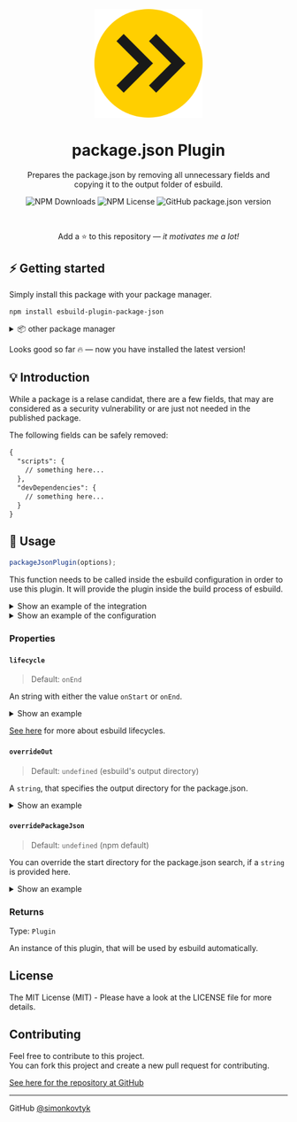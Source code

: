<div align="center">

<img width="196" src="https://raw.githubusercontent.com/simonkovtyk/esbuild-plugin-package-json/d7d77d5766ef9ef97f157c2d221d61a7d3cef51c/docs/esbuild-favicon.svg" />

<h1>package.json Plugin</h1>

<p>Prepares the package.json by removing all unnecessary fields and<br/>copying it to the output folder of esbuild.</p>

![NPM Downloads](https://img.shields.io/npm/dw/esbuild-plugin-package-json)
![NPM License](https://img.shields.io/npm/l/esbuild-plugin-package-json)
![GitHub package.json version](https://img.shields.io/github/package-json/v/simonkovtyk/esbuild-plugin-package-json)

<br />

Add a ⭐ to this repository — *it motivates me a lot!*

</div>

## ⚡️ Getting started

Simply install this package with your package manager.

````shell
npm install esbuild-plugin-package-json
````

<details>
<summary>📦 other package manager</summary>

Here are examples for installing the package with other package manager.

> 💾 **yarn**
> ````shell
> yarn install esbuild-plugin-package-json
> ````

> 💾 **pnpm**
> ````shell
> pnpm install esbuild-plugin-package-json
> ````

</details>

Looks good so far 🔥 — now you have installed the latest version!

## 💡 Introduction

While a package is a relase candidat, there are a few fields, that may are considered as a security vulnerability or are just not needed in the published package.

The following fields can be safely removed:
````json5
{
  "scripts": {
    // something here...
  },
  "devDependencies": {
    // something here...
  }
}
````

## 🔧 Usage

```typescript
packageJsonPlugin(options);
```

This function needs to be called inside the esbuild configuration in order to use this plugin. It will provide the plugin inside the build process of esbuild.

<details>
<summary>Show an example of the integration</summary>

````typescript
esbuild.build({
  // some configuration...
  plugins: [
    packageJsonPlugin();
    // more plugins here...
  ]
})
````

</details>

<details>
<summary>Show an example of the configuration</summary>

````typescript
packageJsonPlugin({
  // configure here
});
````
</details>

### Properties

#### ``lifecycle``

> Default: ``onEnd``

An string with either the value ``onStart`` or ``onEnd``.

<details>
<summary>Show an example</summary>

````typescript
packageJsonPlugin({
  lifecycle: "onStart"
});
````
</details>

[See here](https://esbuild.github.io/plugins/#concepts) for more about esbuild lifecycles.

#### ``overrideOut``

> Default: ``undefined`` (esbuild's output directory)

A ``string``, that specifies the output directory for the package.json.

<details>
<summary>Show an example</summary>

````typescript
packageJsonPlugin({
  overrideOut: "dist" // any directory allowed
});
````

</details>

#### ``overridePackageJson``

> Default: ``undefined`` (npm default)

You can override the start directory for the package.json search, if a ``string`` is provided here.

<details>
<summary>Show an example</summary>

````typescript
packageJsonPlugin({
  overridePackageJson: "libs/my-lib" // any directory allowed
});
````

</details>

### Returns

Type: ``Plugin``

An instance of this plugin, that will be used by esbuild automatically.

## License

The MIT License (MIT) - Please have a look at the LICENSE file for more details.

## Contributing

Feel free to contribute to this project.\
You can fork this project and create a new pull request for contributing.

[See here for the repository at GitHub](https://github.com/simonkovtyk/esbuild-plugin-package-json)

<hr>

GitHub [@simonkovtyk](https://github.com/simonkovtyk)
